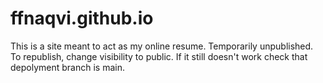 # ffnaqvi.github.io
This is a site meant to act as my online resume. Temporarily unpublished. To republish, change visibility to public. If it still doesn't work check that depolyment branch is main.
